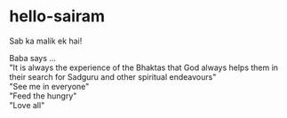 # hello-sairam
Sab ka malik ek hai!

Baba says ...  
"It is always the experience of the Bhaktas that God always helps them in their search for Sadguru and other spiritual endeavours"  
"See me in everyone"  
"Feed the hungry"  
"Love all"  

